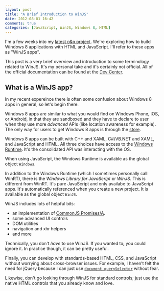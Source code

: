```yaml
---
layout: post
title: "A Brief Introduction to WinJS"
date: 2012-08-01 16:42
comments: true
categories: [JavaScript, WinJS, Windows 8, HTML]
---
```


I'm a few weeks into my [latest p&p project](http://hilojs.codeplex.com/). We're exploring how to build Windows 8 applications with HTML and JavaScript. I'll refer to these apps as "WinJS apps".

This post is a very brief overview and introduction to some terminology related to WinJS. It's my personal take and it's certainly not official. All of the official documentation can be found at the [Dev Center](http://msdn.microsoft.com/windows/apps/).

## What is a WinJS app?

In my recent expereince there is often some confusion about Windows 8 apps in general, so let's begin there. 

Windows 8 apps are similar to what you would find on Windows Phone, iOS, or Android, in that they are sandboxed and they have to declare to user when they use more _advanced_ APIs (like location awareness for example). The only way for users to get Windows 8 apps is through the [store](http://msdn.microsoft.com/library/windows/apps/br230836).

Windows 8 apps can be built with C++ and XAML, C#/VB.NET and XAML, and JavaScript and HTML. All three choices have access to the [Windows Runtime](http://msdn.microsoft.com/en-US/library/windows/apps/br211377). It's the consolidated API was interacting with the OS.

When using JavaScript, the Windows Runtime is available as the global object `Windows`.

In addition to the Windows Runtime (which I sometimes personally call WinRT), there is the _Windows Library for JavaScript_ or _WinJS_. This is different from WinRT. It's pure JavaScript and only availabe to JavaScript apps. It's automatically referenced when you create a new project. It is available as the global object `WinJS`.

WinJS includes lots of helpful bits:

* an implementation of [CommonJS Promises/A](http://wiki.commonjs.org/wiki/Promises/A).
* some advanced UI controls
* DOM utilities
* navigation and xhr helpers
* and more

Technically, you don't _have_ to use WinJS. If you wanted to, you could ignore it. In practice though, it can be pretty useful.

Finally, you can develop with standards-based HTML, CSS, and JavaScript without worrying about cross-browser issues. For example, I haven't felt the need for jQuery because I can just use [`document.querySelector`](http://www.w3.org/TR/selectors-api/) without fear. 

Likewise, don't go looking through WinJS for standard controls; just use the native HTML controls that you already know and love.